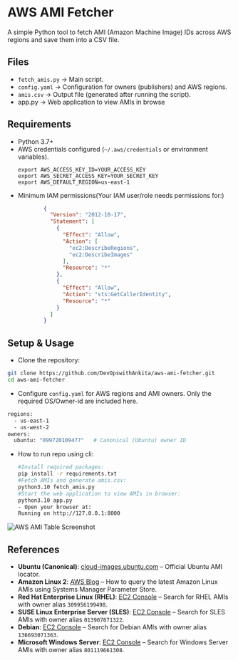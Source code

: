# AWS AMI Fetcher

A simple Python tool to fetch AMI (Amazon Machine Image) IDs across AWS regions and save them into a CSV file.

## Files

- `fetch_amis.py` → Main script.
- `config.yaml` → Configuration for owners (publishers) and AWS regions.
- `amis.csv` → Output file (generated after running the script).
- app.py → Web application to view AMIs in browse

## Requirements

- Python 3.7+
- AWS credentials configured (`~/.aws/credentials` or environment variables).
  ```
  export AWS_ACCESS_KEY_ID=YOUR_ACCESS_KEY
  export AWS_SECRET_ACCESS_KEY=YOUR_SECRET_KEY
  export AWS_DEFAULT_REGION=us-east-1
  ```
- Minimum IAM permissions(Your IAM user/role needs permissions for:)
  ```json
          {
            "Version": "2012-10-17",
            "Statement": [
              {
                "Effect": "Allow",
                "Action": [
                  "ec2:DescribeRegions",
                  "ec2:DescribeImages"
                ],
                "Resource": "*"
              },
              {
                "Effect": "Allow",
                "Action": "sts:GetCallerIdentity",
                "Resource": "*"
              }
            ]
          }
  ```

## Setup & Usage

- Clone the repository:

```bash
git clone https://github.com/DevOpswithAnkita/aws-ami-fetcher.git
cd aws-ami-fetcher
```

- Configure `config.yaml` for AWS regions and AMI owners. Only the required OS/Owner-id are included here.

```bash
regions:
  - us-east-1
  - us-west-2
owners:
  ubuntu: "099720109477"   # Canonical (Ubuntu) owner ID
```

- How to run repo using cli:
  ```bash
  #Install required packages:
  pip install -r requirements.txt
  #Fetch AMIs and generate amis.csv:
  python3.10 fetch_amis.py
  #Start the web application to view AMIs in browser:
  python3.10 app.py
  - Open your browser at:
  Running on http://127.0.0.1:8000

  ```

![AWS AMI Table Screenshot](screenshots/AWS-AMI-Fetcher.png)

## References

- **Ubuntu (Canonical)**: [cloud-images.ubuntu.com](https://cloud-images.ubuntu.com/locator/ec2/) – Official Ubuntu AMI locator.
- **Amazon Linux 2**: [AWS Blog](https://aws.amazon.com/blogs/compute/query-for-the-latest-amazon-linux-ami-ids-using-aws-systems-manager-parameter-store/) – How to query the latest Amazon Linux AMIs using Systems Manager Parameter Store.
- **Red Hat Enterprise Linux (RHEL)**: [EC2 Console](https://console.aws.amazon.com/ec2/) – Search for RHEL AMIs with owner alias `309956199498`.
- **SUSE Linux Enterprise Server (SLES)**: [EC2 Console](https://console.aws.amazon.com/ec2/) – Search for SLES AMIs with owner alias `013907871322`.
- **Debian**: [EC2 Console](https://console.aws.amazon.com/ec2/) – Search for Debian AMIs with owner alias `136693071363`.
- **Microsoft Windows Server**: [EC2 Console](https://console.aws.amazon.com/ec2/) – Search for Windows Server AMIs with owner alias `801119661308`.
